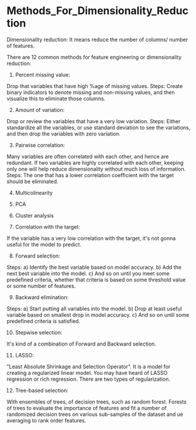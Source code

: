 # Methods_For_Dimensionality_Reduction

Dimensionality reduction:
It means reduce the number of columns/ number of features.

There are 12 common methods for feature engineering or dimensionality reduction:


1. Percent missing value:

Drop that variables that have high %age of missing values.
Steps:
Create binary indicators to denote missing and non-missing values, and then visualize this to eliminate those columns.

2. Amount of variation:

Drop or review the variables that have a very low variation.
Steps:
Either standardize all the variables, or use standard deviation to see the variations, and then drop the variables with zero variation.

3. Pairwise correlation:

Many variables are often correlated with each other, and hence are redundant. If two variables are highly correlated with each other, keeping only one will help reduce dimensionality without much loss of information.
Steps:
The one that has a lower correlation coefficient with the target should be eliminated.

4. Multicolinearity

5. PCA

6. Cluster analysis

7. Correlation with the target:

If the variable has a very low correlation with the target, it's not gonna useful for the model to predict.

8. Forward selection:

Steps:
a) Identify the best variable based on model accuracy. 
b) Add the next best variable into the model. 
c) And so on until you meet some predefined criteria, whether that criteria is based on some threshold value or some number of features.

9. Backward elimination: 

Steps:
a) Start putting all variables into the model. 
b) Drop at least useful variable based on smallest drop in model accuracy. 
c) And so on until some predefined criteria is satisfied.

10. Stepwise selection:

It's kind of a combination of Forward and Backward selection.

11. LASSO:

"Least Absolute Shrinkage and Selection Operator". It is a model for creating a regularized linear model. You may have heard of LASSO regression or rich regression. There are two types of regularization.

12. Tree-based selection:

With ensembles of trees, of decision trees, such as random forest. Forests of trees to evaluate the importance of features and fit a number of randomized decision trees on various sub-samples of the dataset and ue averaging to rank order features.
